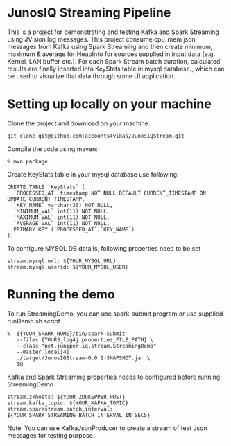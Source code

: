 # JunosIQ Streaming Pipeline

This is a project for demonstrating and testing Kafka and Spark Streaming 
using JVision log messages. This project consume cpu_mem json messages
from Kafka using Spark Streaming and then create minimum, maximum & 
average for HeapInfo for sources supplied in input data (e.g. Kernel, 
LAN buffer etc.). For each Spark Stream batch duration, calculated results 
are finally inserted into KeyStats table in mysql database., which can be
used to visualize that data through some UI application.  


# Setting up locally on your machine

Clone the project and download on your machine
```
git clone git@github.com:accounts4vikas/JunosIQStream.git
```

Compile the code using maven:

```
% mvn package
```

Create KeyStats table in your mysql database use following:

```
CREATE TABLE `KeyStats` (
  `PROCESSED_AT` timestamp NOT NULL DEFAULT CURRENT_TIMESTAMP ON UPDATE CURRENT_TIMESTAMP,
  `KEY_NAME` varchar(30) NOT NULL,
  `MINIMUM_VAL` int(11) NOT NULL,
  `MAXIMUM_VAL` int(11) NOT NULL,
  `AVERAGE_VAL` int(11) NOT NULL,
  PRIMARY KEY (`PROCESSED_AT`,`KEY_NAME`)
);
 ```

To configure MYSQL DB details, following properties need to be set

```
stream.mysql.url: ${YOUR_MYSQL_URL}
stream.mysql.userid: ${YOUR_MYSQL_USER}
```

# Running the demo

To run StreamingDemo, you can use spark-submit program or use supplied runDemo.sh script

```
%  ${YOUR_SPARK_HOME}/bin/spark-submit
   --files {YOURS_log4j.properties_FILE_PATH} \
   --class "net.juniper.iq.stream.StreamingDemo"
   --master local[4]
   ./target/JunosIQStream-0.0.1-SNAPSHOT.jar \
   $@ 
```

Kafka and Spark Streaming properties needs to configured before running StreamingDemo

```
stream.zkhosts: ${YOUR_ZOOKEPPER_HOST}
stream.kafka_topic: ${YOUR_KAFKA_TOPIC}
stream.sparkstream.batch_interval: ${YOUR_SPARK_STREAMING_BATCH_INTERVAL_IN_SECS}

```
 
Note: You can use KafkaJsonProducer to create a stream of test Json messages for testing purpose.
